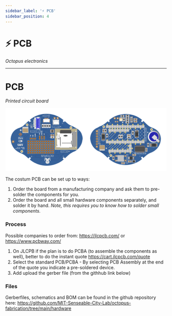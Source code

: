```yaml
---
sidebar_label: '⚡ PCB'
sidebar_position: 4
---
```


# ⚡ PCB

_Octopus electronics_

---

# PCB 
*Printed circuit board*

![OctopuPCB](../../static/img/electronics/OctopusPCB.png)
 
The costum PCB can be set up to ways: 
1. Order the board from a manufacturing company and ask them to pre-solder the components for you. 
2. Order the board and all small hardware components separately, and solder it by hand. *Note, this requires you to know how to solder small components.*

### Process

Possible companies to order from: https://jlcpcb.com/ or https://www.pcbway.com/

1. On JLCPB if the plan is to do PCBA (to assemble the components as well), better to do the instant quote https://cart.jlcpcb.com/quote
2. Select the standard PCB/PCBA - By selecting PCB Assembly at the end of the quote you indicate a pre-soldered device.
3. Add upload the gerber file (from the githhub link below)


### Files

Gerberfiles, schematics and BOM can be found in the github repository here: 
https://github.com/MIT-Senseable-City-Lab/octopus-fabrication/tree/main/hardware


